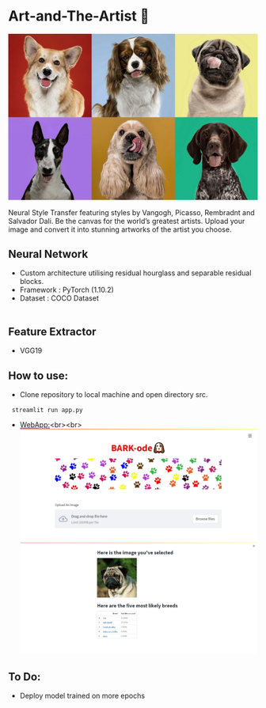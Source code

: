 # Art-and-The-Artist 🎨
![Image](https://github.com/Ashish-Abraham/Bark-ode/blob/main/Images/Explainer-Best-Dog-Breed-For-Me.jpg)

Neural Style Transfer featuring styles by Vangogh, Picasso, Rembradnt and Salvador Dali. Be the canvas for the world’s greatest artists. Upload your image and convert it into stunning artworks of the artist you choose.
## Neural Network
* Custom architecture utilising residual hourglass and separable residual blocks.
* Framework : PyTorch (1.10.2)
* Dataset : COCO Dataset <br><br>

## Feature Extractor
* VGG19
 
## How to use:
* Clone repository to local machine and open directory src.<br>
```
 streamlit run app.py
```
* [WebApp:]([https://share.streamlit.io/ashish-abraham/bark-ode/main/src/app.py](https://ashish-abraham-art-and-the-artist-srcapp-ovltuy.streamlit.app/))<br><br>
![Image](https://github.com/Ashish-Abraham/Bark-ode/blob/main/Images/barkodeui1.jpeg)
![Image](https://github.com/Ashish-Abraham/Bark-ode/blob/main/Images/barkodeui2.jpeg)<br>

## To Do:
* Deploy model trained on more epochs


